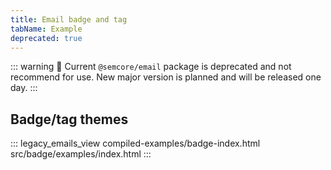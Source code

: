 ```yaml
---
title: Email badge and tag
tabName: Example
deprecated: true
---
```


::: warning
:rotating_light: Current `@semcore/email` package is deprecated and not recommend for use. New major version is planned and will be released one day.
:::

## Badge/tag themes

::: legacy_emails_view compiled-examples/badge-index.html src/badge/examples/index.html :::
